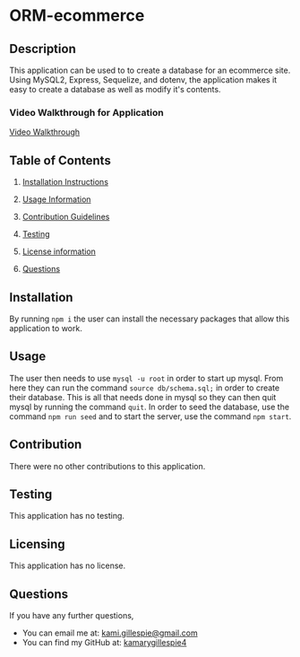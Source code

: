 # ORM-ecommerce

## Description

This application can be used to to create a database for an ecommerce site. Using MySQL2, Express, Sequelize, and dotenv, the application makes it easy to create a database as well as modify it's contents.

### Video Walkthrough for Application

[Video Walkthrough](https://drive.google.com/file/d/1z-MBsNl2TVOz5FIa5CTtFf6RhYvNeCUa/view?usp=sharing)

## Table of Contents

  1. [Installation Instructions](#installation)

  2. [Usage Information](#usage)

  3. [Contribution Guidelines](#contribution)

  4. [Testing](#testing)

  5. [License information](#Licensing)

  6. [Questions](#questions)

  ## Installation

  By running `npm i` the user can install the necessary packages that allow this application to work.
  
  ## Usage

  The user then needs to use `mysql -u root` in order to start up mysql. From here they can run the command `source db/schema.sql;` in order to create their database. This is all that needs done in mysql so they can then quit mysql by running the command `quit`. In order to seed the database, use the command `npm run seed` and to start the server, use the command `npm start`.

  ## Contribution

  There were no other contributions to this application.

  ## Testing

  This application has no testing.

  ## Licensing

  This application has no license.

  ## Questions

  If you have any further questions, 
   - You can email me at: kami.gillespie@gmail.com
   - You can find my GitHub at: [kamarygillespie4](https://github.com/kamarygillespie4)